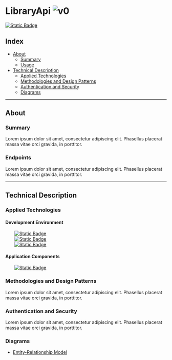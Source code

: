 # LibraryApi ![v0](https://img.shields.io/badge/version-0.1-informational)
<a href="https://www.github.com/devKaos117" target="_blank">![Static Badge](https://img.shields.io/badge/License-%23FFFFFF?style=flat&label=MIT&labelColor=%23000000&color=%23333333&link=https%3A%2F%2Fwww.github.com%2FdevKaos117)</a>
## Index

-   [About](#about)
    -   [Summary](#about-summary)
    -   [Usage](#about-usage)
-   [Technical Description](#technical-description)
    -   [Applied Technologies](#technical-description-techs)
    -   [Methodologies and Design Patterns](#technical-description-design)
    -   [Authentication and Security](#technical-description-auth)
    -   [Diagrams](#technical-description-diagrams)

---

## About <a name = "about"></a>

### Summary <a name = "about-summary"></a>
Lorem ipsum dolor sit amet, consectetur adipiscing elit. Phasellus placerat massa vitae orci gravida, in porttitor.

### Endpoints <a name = "about-usage"></a>
Lorem ipsum dolor sit amet, consectetur adipiscing elit. Phasellus placerat massa vitae orci gravida, in porttitor.

---

## Technical Description <a name = "technical-description"></a>

### Applied Technologies <a name = "technical-description-techs"></a>

#### Development Environment
&emsp;&emsp;<a href="https://www.fedoraproject.org" target="_blank">![Static Badge](https://img.shields.io/badge/v40-%23ffffff?style=flat&logo=fedora&logoColor=%2351A2DA&logoSize=auto&label=Fedora&labelColor=%23000000&color=%23333333&link=https%3A%2F%2Fwww.fedoraproject.org)</a>
<br>
&emsp;&emsp;<a href="https://www.zsh.org" target="_blank">![Static Badge](https://img.shields.io/badge/v5.9-%23ffffff?style=flat&logo=zsh&logoColor=%23F15A24&logoSize=auto&label=zsh&labelColor=%23000000&color=%23333333&link=https%3A%2F%2Fwww.zsh.org)</a>
<br>
&emsp;&emsp;<a href="https://github.com/microsoft/vscode" target="_blank">![Static Badge](https://img.shields.io/badge/v1.82.2-%23ffffff?style=flat&logo=codecrafters&logoColor=%230065A9&logoSize=auto&label=VS%20Code%20OSS&labelColor=%23000000&color=%23333333&link=https%3A%2F%2Fcode.visualstudio.com)</a>


#### Application Components
&emsp;&emsp;<a href="https://dotnet.microsoft.com/en-us/" target="_blank">![Static Badge](https://img.shields.io/badge/v6.0.4-%23ffffff?style=flat&logo=dotnet&logoColor=%23512BD4&logoSize=small&label=dotNET&labelColor=%23000000&color=%23333333&link=https%3A%2F%2Fdotnet.microsoft.com%2)</a>

### Methodologies and Design Patterns <a name = "technical-description-design"></a>
Lorem ipsum dolor sit amet, consectetur adipiscing elit. Phasellus placerat massa vitae orci gravida, in porttitor.

### Authentication and Security <a name = "technical-description-auth"></a>
Lorem ipsum dolor sit amet, consectetur adipiscing elit. Phasellus placerat massa vitae orci gravida, in porttitor.

### Diagrams <a name = "technical-description-diagrams"></a>
- [Entity-Relationship Model](https://github.com/devKaos117/LibraryApi/blob//documentation/api_erm.pdf)